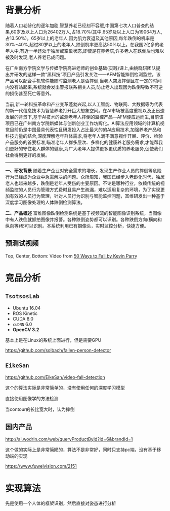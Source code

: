# 背景分析

随着人口老龄化的逐年加剧,智慧养老已经刻不容缓,中国第七次人口普查的结果,60岁及以上人口为26402万人,占18.70%(其中,65岁及以上人口为19064万人,占13.50%)。65岁以上的老年人,因为肌力衰退及其他原因,每年跌倒的机率是30%~40%,超过80岁以上的老年人,跌倒机率更高达50%以上。在我国2亿多的老年人中,有近一半还处于独居或空巢状态,即使是在养老院,许多老人在跌倒后也难以被及时发现,老人养老已成问题。

在广州南方学院文学与传媒学院高进老师的创业基础(实践)课上,由姚晓琪团队提出并研发的这样一款“黑科技”项目产品引发关注——AFM智能摔倒检测监控。该产品可以配合手机软件能随时监测老人是否摔倒,当老人突发摔倒且在一定的时间内没有站起来,系统就会发出警报联系相关人员,防止老人出现因为跌倒导致不可逆的损伤甚至死亡等意外。

当前,新一轮科技革命和产业变革蓬勃兴起,以人工智能、物联网、大数据等为代表的新一代信息技术为智慧养老打开巨大想象空间。在AI市场被高度重视以及正迅速发展的背景下,基于AI技术的监测老年人摔倒的监控产品—AFM便应运而生,目前该项目已在广州南方学院新媒体与创新创业工作坊孵化。Al算法应用领域的计算机视觉目前仍是中国最具代表性且研发投入占比最大的的Al应用技术,加强养老产品和科技力量的结合,深度理解老年群体需求,将老年人满不满意视作开展、评价、检验产品服务的首要标准,瞄准老年人群多层次、多样化的健康养老服务需求,才能帮我们更好的守住老人群体的健康,为广大老年人提供更多更优质的养老服务,促使我们社会得到更好的发展。

------

**一、研发背景**
随着生产企业对安全需求的増长，发现生产作业人员的摔倒等危险行为已经成为企业中急需解决的问题。众所周知，我国已经步入老龄化时代，独居老人也越来越多，跌倒是老年人受伤的主要原因。不论是哪种行业，依赖传统的视频监控的人员行为管理方式费时且易产生疏漏，难以适用复杂的环境，为了实现更加有效的人员行为管理，针对人员行为识别与智能监控问题，富维研发出一种基于深度学习图像处理的人体跌倒检测算法。

**二、产品概述**
富维图像跌倒检测系统是基于视频流的智能图像识别系统，当图像中有人跌倒就抓拍图像并报警。各种跌倒姿势都可以识别。各种跌倒方向(横向和纵向等)都可以识别。本系统利用已有摄像头，实时监控分析，快捷方便。

## 预测试视频

Top, Center, Bottom: Video from [50 Ways to Fall by Kevin Parry](https://www.youtube.com/watch?v=8Rhimam6FgQ)

# 竞品分析

## `TsotsosLab`

- Ubuntu 16.04
- ROS Kinetic
- CUDA 8.0
- `cuDNN` 6.0
- **OpenCV 3.2**

基本上是在Linux的系统上面进行，但是需要GPU

https://github.com/solbach/fallen-person-detector

## `EikeSan`

https://github.com/EikeSan/video-fall-detection

这个的算法实际是非常简单的，没有使用任何的深度学习模型

直接使用图像学的方法检测

当contour的长比宽大时，认为摔倒

## 国内产品

http://ai.wodrin.com/web/queryProductById?id=6&brandId=1

这个做的实际上是非常简陋的，算法不是非常好，同时只支持pc端，没有基于移动端的实现

https://www.fuweivision.com/2151

# 实现算法

先是使用一个人体的框架识别，然后直接对姿态进行分析